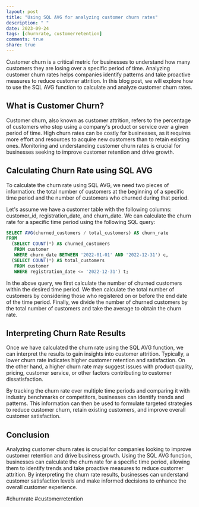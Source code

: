 ```yaml
---
layout: post
title: "Using SQL AVG for analyzing customer churn rates"
description: " "
date: 2023-09-24
tags: [churnrate, customerretention]
comments: true
share: true
---
```


Customer churn is a critical metric for businesses to understand how many customers they are losing over a specific period of time. Analyzing customer churn rates helps companies identify patterns and take proactive measures to reduce customer attrition. In this blog post, we will explore how to use the SQL AVG function to calculate and analyze customer churn rates.

## What is Customer Churn?

Customer churn, also known as customer attrition, refers to the percentage of customers who stop using a company's product or service over a given period of time. High churn rates can be costly for businesses, as it requires more effort and resources to acquire new customers than to retain existing ones. Monitoring and understanding customer churn rates is crucial for businesses seeking to improve customer retention and drive growth.

## Calculating Churn Rate using SQL AVG

To calculate the churn rate using SQL AVG, we need two pieces of information: the total number of customers at the beginning of a specific time period and the number of customers who churned during that period.

Let's assume we have a customer table with the following columns: customer_id, registration_date, and churn_date. We can calculate the churn rate for a specific time period using the following SQL query:

```sql
SELECT AVG(churned_customers / total_customers) AS churn_rate
FROM
  (SELECT COUNT(*) AS churned_customers
   FROM customer
   WHERE churn_date BETWEEN '2022-01-01' AND '2022-12-31') c,
  (SELECT COUNT(*) AS total_customers
   FROM customer
   WHERE registration_date <= '2022-12-31') t;
```

In the above query, we first calculate the number of churned customers within the desired time period. We then calculate the total number of customers by considering those who registered on or before the end date of the time period. Finally, we divide the number of churned customers by the total number of customers and take the average to obtain the churn rate.

## Interpreting Churn Rate Results

Once we have calculated the churn rate using the SQL AVG function, we can interpret the results to gain insights into customer attrition. Typically, a lower churn rate indicates higher customer retention and satisfaction. On the other hand, a higher churn rate may suggest issues with product quality, pricing, customer service, or other factors contributing to customer dissatisfaction.

By tracking the churn rate over multiple time periods and comparing it with industry benchmarks or competitors, businesses can identify trends and patterns. This information can then be used to formulate targeted strategies to reduce customer churn, retain existing customers, and improve overall customer satisfaction.

## Conclusion

Analyzing customer churn rates is crucial for companies looking to improve customer retention and drive business growth. Using the SQL AVG function, businesses can calculate the churn rate for a specific time period, allowing them to identify trends and take proactive measures to reduce customer attrition. By interpreting the churn rate results, businesses can understand customer satisfaction levels and make informed decisions to enhance the overall customer experience.

#churnrate #customerretention